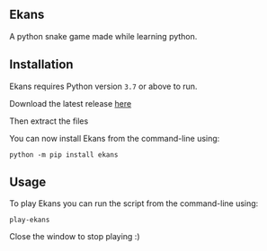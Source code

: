 ## Ekans

A python snake game made while learning python.


## Installation

Ekans requires Python version `3.7` or above to run.

Download the latest release [here](https://github.com/csamid/ekans/releases/latest)

Then extract the files

You can now install Ekans from the command-line using:
```
python -m pip install ekans
```


## Usage

To play Ekans you can run the script from the command-line using:
```
play-ekans
```

Close the window to stop playing :)
